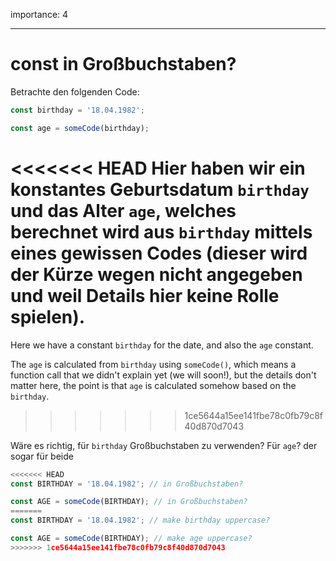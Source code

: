 importance: 4

---

# const in Großbuchstaben?

Betrachte den folgenden Code:

```js
const birthday = '18.04.1982';

const age = someCode(birthday);
```

<<<<<<< HEAD
Hier haben wir ein konstantes Geburtsdatum `birthday` und das Alter `age`, welches berechnet wird aus `birthday` mittels eines gewissen Codes (dieser wird der Kürze wegen  nicht angegeben und weil Details hier keine Rolle spielen).
=======
Here we have a constant `birthday` for the date, and also the `age` constant.

The `age` is calculated from `birthday` using `someCode()`, which means a function call that we didn't explain yet (we will soon!), but the details don't matter here, the point is that `age` is calculated somehow based on the `birthday`.
>>>>>>> 1ce5644a15ee141fbe78c0fb79c8f40d870d7043

Wäre es richtig, für `birthday` Großbuchstaben zu verwenden? Für `age`? der sogar für beide

```js
<<<<<<< HEAD
const BIRTHDAY = '18.04.1982'; // in Großbuchstaben?

const AGE = someCode(BIRTHDAY); // in Großbuchstaben?
=======
const BIRTHDAY = '18.04.1982'; // make birthday uppercase?

const AGE = someCode(BIRTHDAY); // make age uppercase?
>>>>>>> 1ce5644a15ee141fbe78c0fb79c8f40d870d7043
```
